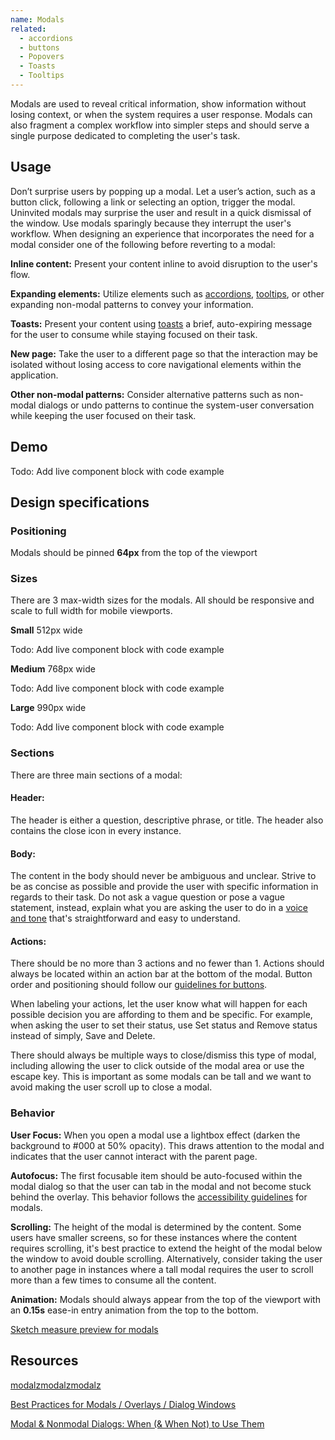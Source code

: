 ```yaml
---
name: Modals
related:
  - accordions
  - buttons
  - Popovers
  - Toasts
  - Tooltips
---
```


Modals are used to reveal critical information, show information without losing context, or when the system requires a user response. Modals can also fragment a complex workflow into simpler steps and should serve a single purpose dedicated to completing the user's task.

## Usage
Don’t surprise users by popping up a modal. Let a user’s action, such as a button click, following a link or selecting an option, trigger the modal. Uninvited modals may surprise the user and result in a quick dismissal of the window. Use modals sparingly because they interrupt the user's workflow. When designing an experience that incorporates the need for a modal consider one of the following before reverting to a modal:

**Inline content:** Present your content inline to avoid disruption to the user's flow.

**Expanding elements:** Utilize elements such as [accordions](/components/accordions), [tooltips](/components/tooltips), or other expanding non-modal patterns to convey your information.

**Toasts:** Present your content using [toasts](/components/toasts) a brief, auto-expiring message for the user to consume while staying focused on their task.

**New page:** Take the user to a different page so that the interaction may be isolated without losing access to core navigational elements within the application.

**Other non-modal patterns:** Consider alternative patterns such as non-modal dialogs or undo patterns to continue the system-user conversation while keeping the user focused on their task.

## Demo

Todo: Add live component block with code example

## Design specifications

### Positioning

Modals should be pinned **64px** from the top of the viewport

### Sizes

There are 3 max-width sizes for the modals. All should be responsive and scale to full width for mobile viewports.

**Small** 512px wide

Todo: Add live component block with code example

**Medium** 768px wide

Todo: Add live component block with code example

**Large** 990px wide

Todo: Add live component block with code example

### Sections

There are three main sections of a modal:

#### Header:

The header is either a question, descriptive phrase, or title. The header also contains the close icon in every instance.

#### Body:

The content in the body should never be ambiguous and unclear. Strive to be as concise as possible and provide the user with specific information in regards to their task. Do not ask a vague question or pose a vague statement, instead, explain what you are asking the user to do in a [voice and tone](/content/voice-tone) that's straightforward and easy to understand.

#### Actions:

There should be no more than 3 actions and no fewer than 1. Actions should always be located within an action bar at the bottom of the modal. Button order and positioning should follow our [guidelines for buttons](/components/buttons).

When labeling your actions, let the user know what will happen for each possible decision you are affording to them and be specific. For example, when asking the user to set their status, use Set status and Remove status instead of simply, Save and Delete.

There should always be multiple ways to close/dismiss this type of modal, including allowing the user to click outside of the modal area or use the escape key. This is important as some modals can be tall and we want to avoid making the user scroll up to close a modal.

### Behavior

**User Focus:** When you open a modal use a lightbox effect (darken the background to #000 at 50% opacity). This draws attention to the modal and indicates that the user cannot interact with the parent page.

**Autofocus:**  The first focusable item should be auto-focused within the modal dialog so that the user can tab in the modal and not become stuck behind the overlay. This behavior follows the [accessibility guidelines](https://www.w3.org/TR/wai-aria-practices/examples/dialog-modal/dialog.html) for modals.

**Scrolling:** The height of the modal is determined by the content. Some users have smaller screens, so for these instances where the content requires scrolling, it's best practice to extend the height of the modal below the window to avoid double scrolling. Alternatively, consider taking the user to another page in instances where a tall modal requires the user to scroll more than a few times to consume all the content.

**Animation:** Modals should always appear from the top of the viewport with an **0.15s** ease-in entry animation from the top to the bottom.

[Sketch measure preview for modals](https://gitlab-org.gitlab.io/gitlab-design/hosted/andy/ce%23187-modal-documentation-spec-previews/)

## Resources

[modalzmodalzmodalz](https://modalzmodalzmodalz.com/)

[Best Practices for Modals / Overlays / Dialog Windows](https://uxplanet.org/best-practices-for-modals-overlays-dialog-windows-c00c66cddd8c)

[Modal & Nonmodal Dialogs: When (& When Not) to Use Them](https://www.nngroup.com/articles/modal-nonmodal-dialog/)
